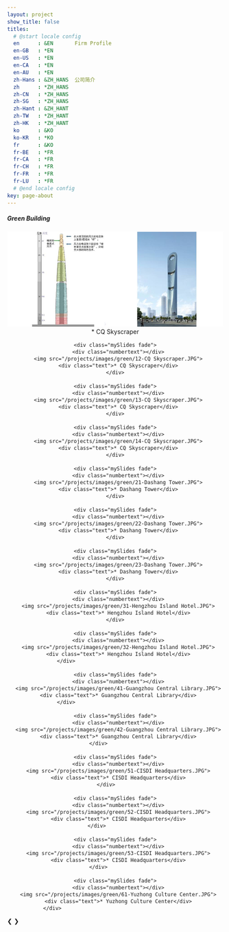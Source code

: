 ```yaml
---
layout: project
show_title: false
titles:
  # @start locale config
  en      : &EN       Firm Profile
  en-GB   : *EN
  en-US   : *EN
  en-CA   : *EN
  en-AU   : *EN
  zh-Hans : &ZH_HANS  公司简介
  zh      : *ZH_HANS
  zh-CN   : *ZH_HANS
  zh-SG   : *ZH_HANS
  zh-Hant : &ZH_HANT
  zh-TW   : *ZH_HANT
  zh-HK   : *ZH_HANT
  ko      : &KO      
  ko-KR   : *KO
  fr      : &KO
  fr-BE   : *FR
  fr-CA   : *FR
  fr-CH   : *FR
  fr-FR   : *FR
  fr-LU   : *FR
  # @end locale config
key: page-about
---
```

##### Green Building

  <div class="slideshow-container">
  <center>
    <div class="mySlides fade">
      <div class="numbertext"></div>
      <img src="/projects/images/green/11-CQ Skyscraper.JPG">
      <div class="text">* CQ Skyscraper</div>
    </div>

    <div class="mySlides fade">
      <div class="numbertext"></div>
      <img src="/projects/images/green/12-CQ Skyscraper.JPG">
      <div class="text">* CQ Skyscraper</div>
    </div>

    <div class="mySlides fade">
      <div class="numbertext"></div>
      <img src="/projects/images/green/13-CQ Skyscraper.JPG">
      <div class="text">* CQ Skyscraper</div>
    </div>

    <div class="mySlides fade">
      <div class="numbertext"></div>
      <img src="/projects/images/green/14-CQ Skyscraper.JPG">
      <div class="text">* CQ Skyscraper</div>
    </div>

    <div class="mySlides fade">
      <div class="numbertext"></div>
      <img src="/projects/images/green/21-Dashang Tower.JPG">
      <div class="text">* Dashang Tower</div>
    </div>

    <div class="mySlides fade">
      <div class="numbertext"></div>
      <img src="/projects/images/green/22-Dashang Tower.JPG">
      <div class="text">* Dashang Tower</div>
    </div>

    <div class="mySlides fade">
      <div class="numbertext"></div>
      <img src="/projects/images/green/23-Dashang Tower.JPG">
      <div class="text">* Dashang Tower</div>
    </div>

    <div class="mySlides fade">
      <div class="numbertext"></div>
      <img src="/projects/images/green/31-Hengzhou Island Hotel.JPG">
      <div class="text">* Hengzhou Island Hotel</div>
    </div>

    <div class="mySlides fade">
      <div class="numbertext"></div>
      <img src="/projects/images/green/32-Hengzhou Island Hotel.JPG">
      <div class="text">* Hengzhou Island Hotel</div>
    </div>                                

    <div class="mySlides fade">
      <div class="numbertext"></div>
      <img src="/projects/images/green/41-Guangzhou Central Library.JPG">
      <div class="text">* Guangzhou Central Library</div>
    </div>                                

    <div class="mySlides fade">
      <div class="numbertext"></div>
      <img src="/projects/images/green/42-Guangzhou Central Library.JPG">
      <div class="text">* Guangzhou Central Library</div>
    </div>           

    <div class="mySlides fade">
      <div class="numbertext"></div>
      <img src="/projects/images/green/51-CISDI Headquarters.JPG">
      <div class="text">* CISDI Headquarters</div>
    </div>      

    <div class="mySlides fade">
      <div class="numbertext"></div>
      <img src="/projects/images/green/52-CISDI Headquarters.JPG">
      <div class="text">* CISDI Headquarters</div>
    </div>            

    <div class="mySlides fade">
      <div class="numbertext"></div>
      <img src="/projects/images/green/53-CISDI Headquarters.JPG">
      <div class="text">* CISDI Headquarters</div>
    </div>           

    <div class="mySlides fade">
      <div class="numbertext"></div>
      <img src="/projects/images/green/61-Yuzhong Culture Center.JPG">
      <div class="text">* Yuzhong Culture Center</div>
    </div>                                         

  </center>
  <a class="prev" onclick="plusSlides(-1)">&#10094;</a>
  <a class="next" onclick="plusSlides(1)">&#10095;</a>

  </div>
  <br>

  <div style="text-align:center">
    
  </div>

  <script>
  var slideIndex = 1;
  showSlides(slideIndex);

  function plusSlides(n) {
    showSlides(slideIndex += n);
  }

  function currentSlide(n) {
    showSlides(slideIndex = n);
  }

  function showSlides(n) {
    var i;
    var slides = document.getElementsByClassName("mySlides");
    var dots = document.getElementsByClassName("dot");
    if (n > slides.length) {slideIndex = 1}    
    if (n < 1) {slideIndex = slides.length}
    for (i = 0; i < slides.length; i++) {
        slides[i].style.display = "none";  
    }
    for (i = 0; i < dots.length; i++) {
        dots[i].className = dots[i].className.replace(" active", "");
    }
    slides[slideIndex-1].style.display = "block";  
    dots[slideIndex-1].className += " active";
  }
  </script>
